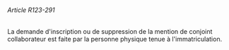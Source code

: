###### Article R123-291

La demande d'inscription ou de suppression de la mention de conjoint collaborateur est faite par la personne physique tenue à l'immatriculation.

